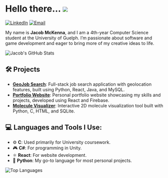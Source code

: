 # Hello there... ![](https://komarev.com/ghpvc/?username=your-github-username&color=blue)

[![LinkedIn](https://img.shields.io/badge/LinkedIn-blue?style=flat&logo=linkedin)]([https://linkedin.com/in/your-profile](https://www.linkedin.com/in/jacob-mckenna-108256260/))
[![Email](https://img.shields.io/badge/Email-red?style=flat&logo=gmail)](mailto:jacob.mck03@gmail.com)

My name is **Jacob McKenna**, and I am a 4th-year Computer Science student at the University of Guelph. I’m passionate about software and game development and eager to bring more of my creative ideas to life.

![Jacob's GitHub Stats](https://github-readme-stats.vercel.app/api?username=JacobMckenna&show_icons=true&theme=radical)

## 🛠 Projects

- **[GeoJob Search](https://github.com/username/GeoJob-Search)**: Full-stack job search application with geolocation features, built using Python, React, Java, and MySQL.
- **[Portfolio Website](https://github.com/username/portfolio-website)**: Personal portfolio website showcasing my skills and projects, developed using React and Firebase.
- **[Molecule Visualizer](https://github.com/username/Molecule-Display)**: Interactive 2D molecule visualization tool built with Python, C, HTML, and SQLite.

## 💻 Languages and Tools I Use:

- ⚙️ **C**: Used primarily for University coursework.
- 🎮 **C#**: For programming in Unity.
- ⚛️ **React**: For website development.
- 🐍 **Python**: My go-to language for most personal projects.

![Top Languages](https://github-readme-stats.vercel.app/api/top-langs/?username=JacobMckenna&layout=compact&theme=radical)

<!--
**JacobMckenna/JacobMckenna** is a ✨ _special_ ✨ repository because its `README.md` (this file) appears on your GitHub profile.
